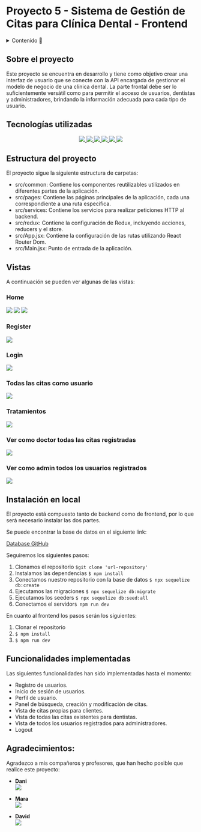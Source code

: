 # Proyecto 5 - Sistema de Gestión de Citas para Clínica Dental - Frontend
<details>
  <summary>Contenido 📝</summary>
  <ol>
    <li><a href="#sobre-el-proyecto">Sobre el proyecto</a></li>
    <li><a href="#tecnologías-utilizadas"> Tecnologías utilizadas</a></li>
    <li><a href="#estructura-del-proyecto">Estructura del proyecto</a></li>
    <li><a href="#vistas">Vistas</a></li>
    <li><a href="#instalacion-en-local">Instalación en local</a></li>
    <li><a href="#funcionalidades-implementadas">Funcionalidades implementadas</a></li>
    <li><a href="#agradecimientos">Agradecimientos</a></li>
  </ol>
</details>

## Sobre el proyecto

Este proyecto se encuentra en desarrollo y tiene como objetivo crear una interfaz de usuario que se conecte con la API encargada de gestionar el modelo de negocio de una clínica dental. La parte frontal debe ser lo suficientemente versátil como para permitir el acceso de usuarios, dentistas y administradores, brindando la información adecuada para cada tipo de usuario.

## Tecnologías utilizadas

<div align="center">

<a href="https://www.reactjs.com/">
    <img src= "https://img.shields.io/badge/React-20232A?style=for-the-badge&logo=react&logoColor=61DAFB"/>
</a>
 <a href="https://redux.js.org/">
    <img src= "https://user-images.githubusercontent.com/121863208/227808568-89a147ae-a047-4b1c-8065-9de44bd9bcb2.svg"/>
</a>
<a href="https://nodejs.org/en">
    <img src= "https://user-images.githubusercontent.com/121863208/227808607-7170e528-cc5d-4a04-a7ec-edfad90e2a1e.svg"/>
</a>
<a href="https://react-bootstrap.github.io/">
    <img src= "https://user-images.githubusercontent.com/121863208/227808594-021a15ab-7e14-454b-b977-4a5ade8287ed.svg"/>
</a>
<a href="https://developer.mozilla.org/es/docs/Web/CSS">
    <img src= "https://user-images.githubusercontent.com/121863208/227808642-a8dcfecb-74b9-4796-8b2b-7bfe5cf1b4ba.svg"/>
</a>
<a href="https://nextjs.org/">
    <img src= "https://user-images.githubusercontent.com/121863208/227808660-c8b59b3d-34bd-446f-83e1-8157f5a09b98.svg"/>
</a>
</div>

## Estructura del proyecto

El proyecto sigue la siguiente estructura de carpetas:

- src/common: Contiene los componentes reutilizables utilizados en diferentes partes de la aplicación.
- src/pages: Contiene las páginas principales de la aplicación, cada una correspondiente a una ruta específica.
- src/services: Contiene los servicios para realizar peticiones HTTP al backend.
- src/redux: Contiene la configuración de Redux, incluyendo acciones, reducers y el store.
- src/App.jsx: Contiene la configuración de las rutas utilizando React Router Dom.
- src/Main.jsx: Punto de entrada de la aplicación.

## Vistas

A continuación se pueden ver algunas de las vistas:

### Home
<img src="/src/assets/homePage.png">

<img src="/src/assets/vistaPrincipalBienvenida.png">  

<img src="/src/assets/vistaPrincipalTratamientos.png"> 


### Register
<img src="/src/assets/registro.png">

### Login
<img src="/src/assets/login.png">

### Todas las citas como usuario
<img src="/src/assets/todasLasCitas.png">

### Tratamientos
<img src="/src/assets/tratamientos.png">

### Ver como doctor todas las citas registradas
<img src="/src/assets/citasDoctor.png">

### Ver como admin todos los usuarios registrados
<img src="/src/assets/allUsers.png">



## Instalación en local

El proyecto está compuesto tanto de backend como de frontend, por lo que será necesario instalar las dos partes.

Se puede encontrar la base de datos en el siguiente link:

[Database GitHub](https://github.com/Vaz77/proyecto4BackendClinicaDental) 


Seguiremos los siguientes pasos:
1. Clonamos el repositorio `$git clone 'url-repository'`
2. Instalamos las dependencias ` $ npm install `
3. Conectamos nuestro repositorio con la base de datos ` $ npx sequelize db:create `
4. Ejecutamos las migraciones ` $ npx sequelize db:migrate `
5. Ejecutamos los seeders ` $ npx sequelize db:seed:all ` 
6. Conectamos el servidor` $ npm run dev ` 

En cuanto al frontend los pasos serán los siguientes:
1. Clonar el repositorio
2. ` $ npm install `
3. ``` $ npm run dev ```


## Funcionalidades implementadas
Las siguientes funcionalidades han sido implementadas hasta el momento:

- Registro de usuarios.
- Inicio de sesión de usuarios.
- Perfil de usuario.
- Panel de búsqueda, creación y modificación de citas.
- Vista de citas propias para clientes.
- Vista de todas las citas existentes para dentistas.
- Vista de todos los usuarios registrados para administradores.
- Logout


## Agradecimientos:

Agradezco a mis compañeros y profesores, que han hecho posible que realice este proyecto:


- **Dani**  
<a href="https://github.com/Datata" target="_blank"><img src="https://img.shields.io/badge/github-24292F?style=for-the-badge&logo=github&logoColor=red" target="_blank"></a>

- **Mara**  
<a href="https://github.com/MaraScampini" target="_blank"><img src="https://img.shields.io/badge/github-24292F?style=for-the-badge&logo=github&logoColor=red" target="_blank"></a>

- **David**  
<a href="https://www.github.com/Dave86dev" target="_blank"><img src="https://img.shields.io/badge/github-24292F?style=for-the-badge&logo=github&logoColor=red" target="_blank"></a>





